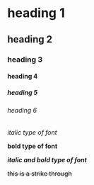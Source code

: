 # heading 1
## heading 2
### heading 3
#### heading 4
##### heading 5
###### heading 6
*italic type of font*

**bold type of font**

***italic and bold type of font***

~~this is a strike through~~


